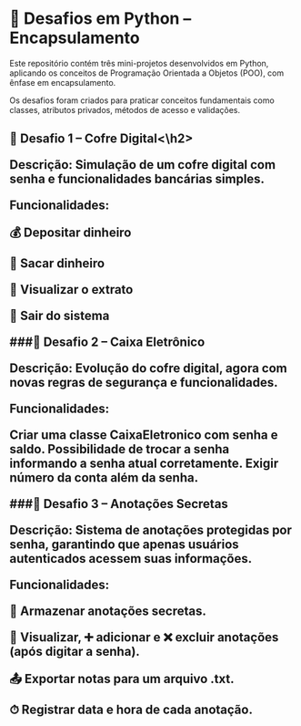 <h1>🐍 Desafios em Python – Encapsulamento </h1>

Este repositório contém três mini-projetos desenvolvidos em Python, aplicando os conceitos de Programação Orientada a Objetos (POO), com ênfase em encapsulamento.

Os desafios foram criados para praticar conceitos fundamentais como classes, atributos privados, métodos de acesso e validações.


<h2>🔑 Desafio 1 – Cofre Digital<\h2>

Descrição:
Simulação de um cofre digital com senha e funcionalidades bancárias simples.

Funcionalidades:

💰 Depositar dinheiro

💸 Sacar dinheiro

📄 Visualizar o extrato

🚪 Sair do sistema


###🏦 Desafio 2 – Caixa Eletrônico

Descrição:
Evolução do cofre digital, agora com novas regras de segurança e funcionalidades.

Funcionalidades:

Criar uma classe CaixaEletronico com senha e saldo.
Possibilidade de trocar a senha informando a senha atual corretamente.
Exigir número da conta além da senha.


###📓 Desafio 3 – Anotações Secretas

Descrição:
Sistema de anotações protegidas por senha, garantindo que apenas usuários autenticados acessem suas informações.

Funcionalidades:

🔐 Armazenar anotações secretas.

👀 Visualizar, ➕ adicionar e ❌ excluir anotações (após digitar a senha).

📤 Exportar notas para um arquivo .txt.

⏱ Registrar data e hora de cada anotação.


